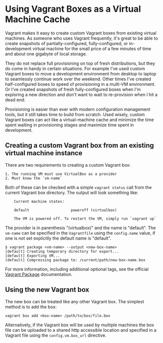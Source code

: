 Using Vagrant Boxes as a Virtual Machine Cache
==============================================

Vagrant makes it easy to create custom Vagrant boxes from existing virtual
machines. As someone who uses Vagrant frequently, it's great to be able to
create snapshots of partially-configured, fully-configured, or in-development
virtual machine for the small price of a few minutes of time and about one
gigabyte of local storage.

They do not replace full provisioning on top of fresh distributions, but they
do come in handy in certain situations. For example I've used custom Vagrant
boxes to move a development environment from desktop to laptop to seamlessly
continue work over the weekend. Other times I've created half-configured boxes
to speed of provisioning in a multi-VM environment. Or I've created snapshots
of fresh fully-configured boxes when I'm exploring a new direction and don't
want to wait to re-provision when I hit a dead end.

Provisioning is easier than ever with modern configuration management tools,
but it still takes time to build from scratch. Used wisely, custom Vagrant
boxes can act like a virtual-machine cache and minimize the time spent waiting
in provisioning stages and maximize time spent in development.

Creating a custom Vagrant box from an existing virtual machine instance
-----------------------------------------------------------------------

There are two requirements to creating a custom Vagrant box:

	1. The running VM must use VirtualBox as a provider
	2. Must know the `vm-name`

Both of these can be checked with a simple `vagrant status` call from the
current Vagrant box directory. The output will look something like:

```
	Current machine states:

	default                   poweroff (virtualbox)

	The VM is powered off. To restart the VM, simply run `vagrant up`
```

The provider is in parenthesis "(virtualbox)" and the name is "default". The
`vm-name` can be specified in the `Vagrantfile` using the `config.name` value,
if one is not set explicitly the default name is "default".

	$ vagrant package <vm-name> --output <new-box-name>
	[default] Creating temporary directory for export...
	[default] Exporting VM...
	[default] Compressing package to: /current/path/new-box-name.box

For more information, including additional optional tags, see the official
[Vagrant Package](http://docs.vagrantup.com/v2/cli/package.html) documentation.

Using the new Vagrant box
-------------------------

The new box can be treated like any other Vagrant box. The simplest method is
to add the box:

	vagrant box add <box-name> /path/to/box/file.box

Alternatively, if the Vagrant box will be used by multiple machines the box
file can be uploaded to a shared http accessible location and specified in a
Vagrant file using the `config.vm.box_url` directive.
